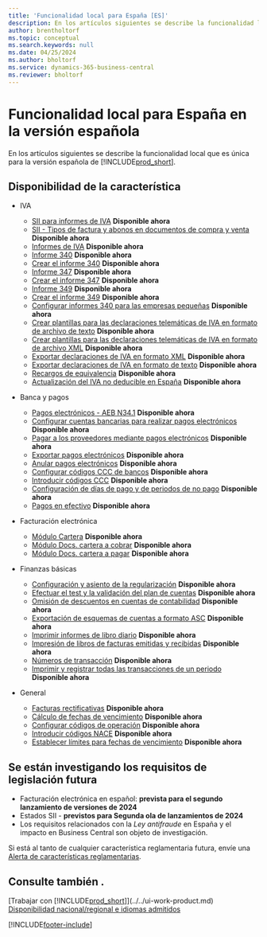 ```yaml
---
title: 'Funcionalidad local para España [ES]'
description: En los artículos siguientes se describe la funcionalidad local de la versión española de Business Central.
author: brentholtorf
ms.topic: conceptual
ms.search.keywords: null
ms.date: 04/25/2024
ms.author: bholtorf
ms.service: dynamics-365-business-central
ms.reviewer: bholtorf
---
```


# Funcionalidad local para España en la versión española

En los artículos siguientes se describe la funcionalidad local que es única para la versión española de [!INCLUDE[prod_short](../../includes/prod_short.md)].  

## Disponibilidad de la característica

* IVA  
  * [SII para informes de IVA](sii-setup.md) **Disponible ahora**
  * [SII - Tipos de factura y abonos en documentos de compra y venta](SII-invoice-types-sales-purchase-documents.md) **Disponible ahora**
  * [Informes de IVA](vat-reports.md) **Disponible ahora**
  * [Informe 340](report-340.md) **Disponible ahora**  
  * [Crear el informe 340](how-to-create-report-340.md) **Disponible ahora**  
  * [Informe 347](report-347.md) **Disponible ahora**  
  * [Crear el informe 347](how-to-create-report-347.md) **Disponible ahora**  
  * [Informe 349](report-349.md) **Disponible ahora**  
  * [Crear el informe 349](how-to-create-report-349.md) **Disponible ahora**  
  * [Configurar informes 340 para las empresas pequeñas](how-to-set-up-340-reports-for-small-businesses.md) **Disponible ahora**
  * [Crear plantillas para las declaraciones telemáticas de IVA en formato de archivo de texto](how-to-create-templates-for-telematic-vat-statements-in-text-file-format.md) **Disponible ahora**
  * [Crear plantillas para las declaraciones telemáticas de IVA en formato de archivo XML](how-to-create-templates-for-telematic-vat-statements-in-xml-file-format.md) **Disponible ahora**
  * [Exportar declaraciones de IVA en formato XML](how-to-export-vat-statements-in-xml-format.md) **Disponible ahora**  
  * [Exportar declaraciones de IVA en formato de texto](how-to-export-vat-statements-in-text-format.md) **Disponible ahora**
  * [Recargos de equivalencia](equivalence-charges-ec-.md) **Disponible ahora**
  * [Actualización del IVA no deducible en España](../../finance-setup-nondeductible-vat.md) **Disponible ahora**

* Banca y pagos  
  * [Pagos electrónicos - AEB N34.1](electronic-payments-aeb-n341.md) **Disponible ahora**
  * [Configurar cuentas bancarias para realizar pagos electrónicos](how-to-set-up-bank-accounts-for-electronic-payments.md) **Disponible ahora**
  * [Pagar a los proveedores mediante pagos electrónicos](how-to-pay-vendors-by-using-electronic-payments.md) **Disponible ahora**
  * [Exportar pagos electrónicos](how-to-export-electronic-payments.md) **Disponible ahora**
  * [Anular pagos electrónicos](how-to-void-electronic-payments.md) **Disponible ahora**
  * [Configurar códigos CCC de bancos](how-to-set-up-bank-ccc-codes.md) **Disponible ahora**
  * [Introducir códigos CCC](how-to-enter-ccc-codes.md) **Disponible ahora**
  * [Configuración de días de pago y de periodos de no pago](how-to-set-up-payment-days-and-non-payment-periods.md) **Disponible ahora**
  * [Pagos en efectivo](payments-in-cash.md) **Disponible ahora**

* Facturación electrónica
  * [Módulo Cartera](cartera-module.md) **Disponible ahora**
  * [Módulo Docs. cartera a cobrar](receivables-cartera-module.md) **Disponible ahora**
  * [Módulo Docs. cartera a pagar](payments-cartera-module.md) **Disponible ahora**

* Finanzas básicas
  * [Configuración y asiento de la regularización](how-to-set-up-and-close-income-statement-balances.md) **Disponible ahora**
  * [Efectuar el test y la validación del plan de cuentas](how-to-indent-and-validate-chart-of-accounts.md) **Disponible ahora**
  * [Omisión de descuentos en cuentas de contabilidad](how-to-ignore-discounts-in-general-ledger-accounts.md) **Disponible ahora**
  * [Exportación de esquemas de cuentas a formato ASC](how-to-export-account-schedules-to-asc-format.md) **Disponible ahora**
  * [Imprimir informes de libro diario](how-to-print-account-book-reports.md) **Disponible ahora**
  * [Impresión de libros de facturas emitidas y recibidas](how-to-print-sales-and-purchase-invoice-books.md) **Disponible ahora**  
  * [Números de transacción](transaction-numbers.md) **Disponible ahora**
  * [Imprimir y registrar todas las transacciones de un periodo](how-to-post-and-print-all-transactions-for-a-period.md) **Disponible ahora**

* General
  * [Facturas rectificativas](corrective-invoices.md) **Disponible ahora**
  * [Cálculo de fechas de vencimiento](calculating-due-dates.md) **Disponible ahora**
  * [Configurar códigos de operación](how-to-set-up-operation-codes.md) **Disponible ahora**
  * [Introducir códigos NACE](how-to-enter-nace-codes.md) **Disponible ahora**
  * [Establecer límites para fechas de vencimiento](how-to-set-limits-for-due-dates.md) **Disponible ahora**

## Se están investigando los requisitos de legislación futura

* Facturación electrónica en español: **prevista para el segundo lanzamiento de versiones de 2024**  
* Estados SII - **previstos para Segunda ola de lanzamientos de 2024**  
* Los requisitos relacionados con la *Ley antifraude* en España y el impacto en Business Central son objeto de investigación. 

Si está al tanto de cualquier característica reglamentaria futura, envíe una [Alerta de características reglamentarias](https://forms.office.com/pages/responsepage.aspx?id=v4j5cvGGr0GRqy180BHbRwkeauYiJKZOpJ0CtKuVmJlURURaMlQ4Rk05UFY4NkVEOTA0MUU5WThXSC4u).

## Consulte también .

[Trabajar con [!INCLUDE[prod_short](../../includes/prod_short.md)]](../../ui-work-product.md)    
[Disponibilidad nacional/regional e idiomas admitidos](/dynamics365/business-central/dev-itpro/compliance/apptest-countries-and-translations)  

[!INCLUDE[footer-include](../../includes/footer-banner.md)]
